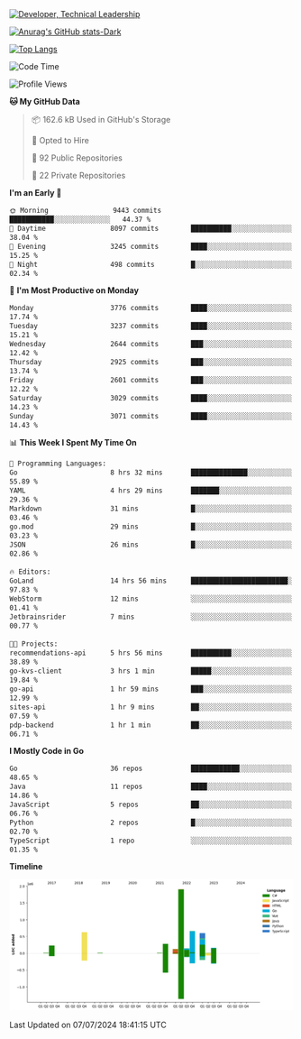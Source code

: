 <div>
  <a href="https://www.linkedin.com/in/arielpineiro/" target="_blank" rel="nofollow noopener noreferrer">
    <img src="https://img.shields.io/badge/-LinkedIn-%230077B5?style=for-the-badge&logo=linkedin&logoColor=white" alt="Developer, Technical Leadership" title="Ariel Piñeiro">
  </a>
</div>

[![Anurag's GitHub stats-Dark](https://github-readme-stats.vercel.app/api?username=arielsrv&show_icons=true&theme=dark#gh-dark-mode-only)](https://github.com/anuraghazra/github-readme-stats#gh-dark-mode-only)

[![Top Langs](https://github-readme-stats.vercel.app/api/top-langs/?username=arielsrv&layout=compact&langs_count=10&theme=dark#gh-dark-mode-only)](https://github.com/anuraghazra/github-readme-stats&theme=dark#gh-dark-mode-only)

<!--START_SECTION:waka-->
![Code Time](http://img.shields.io/badge/Code%20Time-1%2C006%20hrs%2049%20mins-blue)

![Profile Views](http://img.shields.io/badge/Profile%20Views-1-blue)

**🐱 My GitHub Data** 

> 📦 162.6 kB Used in GitHub's Storage 
 > 
> 💼 Opted to Hire
 > 
> 📜 92 Public Repositories 
 > 
> 🔑 22 Private Repositories 
 > 
**I'm an Early 🐤** 

```text
🌞 Morning                9443 commits        ███████████░░░░░░░░░░░░░░   44.37 % 
🌆 Daytime                8097 commits        ██████████░░░░░░░░░░░░░░░   38.04 % 
🌃 Evening                3245 commits        ████░░░░░░░░░░░░░░░░░░░░░   15.25 % 
🌙 Night                  498 commits         █░░░░░░░░░░░░░░░░░░░░░░░░   02.34 % 
```
📅 **I'm Most Productive on Monday** 

```text
Monday                   3776 commits        ████░░░░░░░░░░░░░░░░░░░░░   17.74 % 
Tuesday                  3237 commits        ████░░░░░░░░░░░░░░░░░░░░░   15.21 % 
Wednesday                2644 commits        ███░░░░░░░░░░░░░░░░░░░░░░   12.42 % 
Thursday                 2925 commits        ███░░░░░░░░░░░░░░░░░░░░░░   13.74 % 
Friday                   2601 commits        ███░░░░░░░░░░░░░░░░░░░░░░   12.22 % 
Saturday                 3029 commits        ████░░░░░░░░░░░░░░░░░░░░░   14.23 % 
Sunday                   3071 commits        ████░░░░░░░░░░░░░░░░░░░░░   14.43 % 
```


📊 **This Week I Spent My Time On** 

```text
💬 Programming Languages: 
Go                       8 hrs 32 mins       ██████████████░░░░░░░░░░░   55.89 % 
YAML                     4 hrs 29 mins       ███████░░░░░░░░░░░░░░░░░░   29.36 % 
Markdown                 31 mins             █░░░░░░░░░░░░░░░░░░░░░░░░   03.46 % 
go.mod                   29 mins             █░░░░░░░░░░░░░░░░░░░░░░░░   03.23 % 
JSON                     26 mins             █░░░░░░░░░░░░░░░░░░░░░░░░   02.86 % 

🔥 Editors: 
GoLand                   14 hrs 56 mins      ████████████████████████░   97.83 % 
WebStorm                 12 mins             ░░░░░░░░░░░░░░░░░░░░░░░░░   01.41 % 
Jetbrainsrider           7 mins              ░░░░░░░░░░░░░░░░░░░░░░░░░   00.77 % 

🐱‍💻 Projects: 
recommendations-api      5 hrs 56 mins       ██████████░░░░░░░░░░░░░░░   38.89 % 
go-kvs-client            3 hrs 1 min         █████░░░░░░░░░░░░░░░░░░░░   19.84 % 
go-api                   1 hr 59 mins        ███░░░░░░░░░░░░░░░░░░░░░░   12.99 % 
sites-api                1 hr 9 mins         ██░░░░░░░░░░░░░░░░░░░░░░░   07.59 % 
pdp-backend              1 hr 1 min          ██░░░░░░░░░░░░░░░░░░░░░░░   06.71 % 
```

**I Mostly Code in Go** 

```text
Go                       36 repos            ████████████░░░░░░░░░░░░░   48.65 % 
Java                     11 repos            ████░░░░░░░░░░░░░░░░░░░░░   14.86 % 
JavaScript               5 repos             ██░░░░░░░░░░░░░░░░░░░░░░░   06.76 % 
Python                   2 repos             █░░░░░░░░░░░░░░░░░░░░░░░░   02.70 % 
TypeScript               1 repo              ░░░░░░░░░░░░░░░░░░░░░░░░░   01.35 % 
```



**Timeline**

![Lines of Code chart](https://raw.githubusercontent.com/arielsrv/arielsrv/main/assets/bar_graph.png)


 Last Updated on 07/07/2024 18:41:15 UTC
<!--END_SECTION:waka-->
